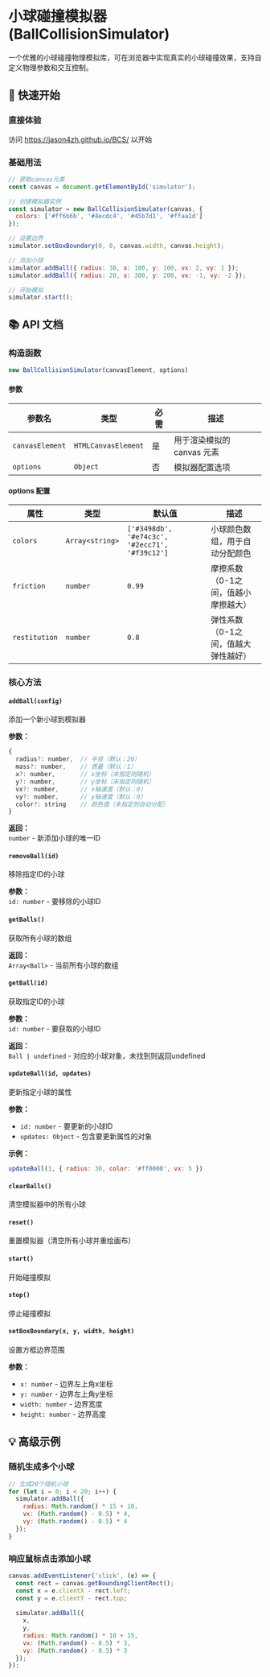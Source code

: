 
# 小球碰撞模拟器 (BallCollisionSimulator)

一个优雅的小球碰撞物理模拟库，可在浏览器中实现真实的小球碰撞效果，支持自定义物理参数和交互控制。

## 🚀 快速开始

### 直接体验

访问 https://jason4zh.github.io/BCS/ 以开始

### 基础用法

```javascript
// 获取canvas元素
const canvas = document.getElementById('simulator');

// 创建模拟器实例
const simulator = new BallCollisionSimulator(canvas, {
  colors: ['#ff6b6b', '#4ecdc4', '#45b7d1', '#ffaa1d']
});

// 设置边界
simulator.setBoxBoundary(0, 0, canvas.width, canvas.height);

// 添加小球
simulator.addBall({ radius: 30, x: 100, y: 100, vx: 2, vy: 1 });
simulator.addBall({ radius: 20, x: 300, y: 200, vx: -1, vy: -2 });

// 开始模拟
simulator.start();
```

## 📚 API 文档

### 构造函数

```javascript
new BallCollisionSimulator(canvasElement, options)
```

#### 参数

| 参数名 | 类型 | 必需 | 描述 |
|--------|------|------|------|
| `canvasElement` | `HTMLCanvasElement` | 是 | 用于渲染模拟的 canvas 元素 |
| `options` | `Object` | 否 | 模拟器配置选项 |

#### options 配置

| 属性 | 类型 | 默认值 | 描述 |
|------|------|--------|------|
| `colors` | `Array<string>` | `['#3498db', '#e74c3c', '#2ecc71', '#f39c12']` | 小球颜色数组，用于自动分配颜色 |
| `friction` | `number` | `0.99` | 摩擦系数（0-1之间，值越小摩擦越大） |
| `restitution` | `number` | `0.8` | 弹性系数（0-1之间，值越大弹性越好） |

### 核心方法

#### `addBall(config)`
添加一个新小球到模拟器

**参数：**
```javascript
{
  radius?: number,  // 半径（默认：20）
  mass?: number,    // 质量（默认：1）
  x?: number,       // x坐标（未指定则随机）
  y?: number,       // y坐标（未指定则随机）
  vx?: number,      // x轴速度（默认：0）
  vy?: number,      // y轴速度（默认：0）
  color?: string    // 颜色值（未指定则自动分配）
}
```

**返回：**  
`number` - 新添加小球的唯一ID

#### `removeBall(id)`
移除指定ID的小球

**参数：**  
`id: number` - 要移除的小球ID

#### `getBalls()`
获取所有小球的数组

**返回：**  
`Array<Ball>` - 当前所有小球的数组

#### `getBall(id)`
获取指定ID的小球

**参数：**  
`id: number` - 要获取的小球ID

**返回：**  
`Ball | undefined` - 对应的小球对象，未找到则返回undefined

#### `updateBall(id, updates)`
更新指定小球的属性

**参数：**
- `id: number` - 要更新的小球ID
- `updates: Object` - 包含要更新属性的对象

**示例：**
```javascript
updateBall(1, { radius: 30, color: '#ff0000', vx: 5 })
```

#### `clearBalls()`
清空模拟器中的所有小球

#### `reset()`
重置模拟器（清空所有小球并重绘画布）

#### `start()`
开始碰撞模拟

#### `stop()`
停止碰撞模拟

#### `setBoxBoundary(x, y, width, height)`
设置方框边界范围

**参数：**
- `x: number` - 边界左上角x坐标
- `y: number` - 边界左上角y坐标
- `width: number` - 边界宽度
- `height: number` - 边界高度

## 💡 高级示例

### 随机生成多个小球
```javascript
// 生成20个随机小球
for (let i = 0; i < 20; i++) {
  simulator.addBall({
    radius: Math.random() * 15 + 10,
    vx: (Math.random() - 0.5) * 4,
    vy: (Math.random() - 0.5) * 4
  });
}
```

### 响应鼠标点击添加小球
```javascript
canvas.addEventListener('click', (e) => {
  const rect = canvas.getBoundingClientRect();
  const x = e.clientX - rect.left;
  const y = e.clientY - rect.top;
  
  simulator.addBall({
    x,
    y,
    radius: Math.random() * 10 + 15,
    vx: (Math.random() - 0.5) * 3,
    vy: (Math.random() - 0.5) * 3
  });
});

```

